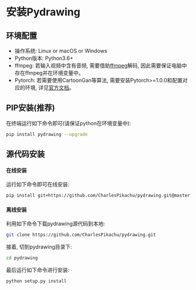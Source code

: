 # 安装Pydrawing


## 环境配置
- 操作系统: Linux or macOS or Windows
- Python版本: Python3.6+
- ffmpeg: 若输入视频中含有音频, 需要借助[ffmpeg](https://ffmpeg.org/)解码, 因此需要保证电脑中存在ffmpeg并在环境变量中。
- Pytorch: 若需要使用CartoonGan等算法, 需要安装Pytorch>=1.0.0和配置对应的环境, 详见[官方文档](https://pytorch.org/get-started/locally/)。


## PIP安装(推荐)
在终端运行如下命令即可(请保证python在环境变量中):
```sh
pip install pydrawing --upgrade
```


## 源代码安装

#### 在线安装
运行如下命令即可在线安装:
```sh
pip install git+https://github.com/CharlesPikachu/pydrawing.git@master
```

#### 离线安装
利用如下命令下载pydrawing源代码到本地:
```sh
git clone https://github.com/CharlesPikachu/pydrawing.git
```
接着, 切到pydrawing目录下:
```sh
cd pydrawing
```
最后运行如下命令进行安装:
```sh
python setup.py install
```